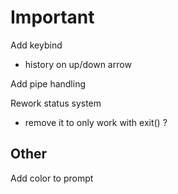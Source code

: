 # Important

Add keybind
- history on up/down arrow

Add pipe handling

Rework status system
- remove it to only work with exit() ?

## Other

Add color to prompt
